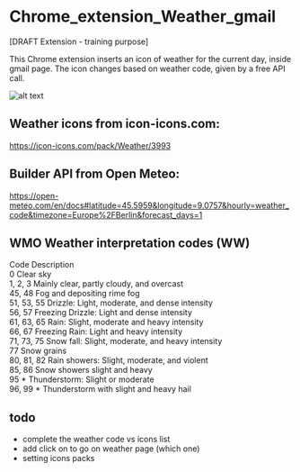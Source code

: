 # Chrome_extension_Weather_gmail
[DRAFT Extension - training purpose]

This Chrome extension inserts an icon of weather for the current day, inside gmail page.
The icon changes based on weather code, given by a free API call.

![alt text](https://github.com/adegard/Chrome_extension_template_modify_DOM/blob/main/Screenshot.png?raw=true)


## Weather icons from icon-icons.com:
https://icon-icons.com/pack/Weather/3993

## Builder API from Open Meteo:
https://open-meteo.com/en/docs#latitude=45.5959&longitude=9.0757&hourly=weather_code&timezone=Europe%2FBerlin&forecast_days=1

## WMO Weather interpretation codes (WW)
Code 	Description </br>
0 	Clear sky </br>
1, 2, 3 	Mainly clear, partly cloudy, and overcast </br>
45, 48 	Fog and depositing rime fog </br>
51, 53, 55 	Drizzle: Light, moderate, and dense intensity </br>
56, 57 	Freezing Drizzle: Light and dense intensity </br>
61, 63, 65 	Rain: Slight, moderate and heavy intensity </br>
66, 67 	Freezing Rain: Light and heavy intensity </br>
71, 73, 75 	Snow fall: Slight, moderate, and heavy intensity </br>
77 	Snow grains </br>
80, 81, 82 	Rain showers: Slight, moderate, and violent </br>
85, 86 	Snow showers slight and heavy </br>
95 * 	Thunderstorm: Slight or moderate </br>
96, 99 * 	Thunderstorm with slight and heavy hail </br>

## todo

- complete the weather code vs icons list
- add click on to go on weather page (which one)
- setting icons packs

  
